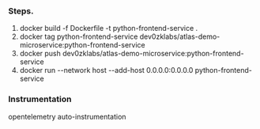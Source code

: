 ### Steps.
1. docker build -f Dockerfile -t python-frontend-service .
2. docker tag python-frontend-service dev0zklabs/atlas-demo-microservice:python-frontend-service
3. docker push dev0zklabs/atlas-demo-microservice:python-frontend-service
4. docker run --network host --add-host 0.0.0.0:0.0.0.0 python-frontend-service

### Instrumentation
opentelemetry auto-instrumentation